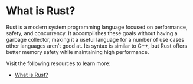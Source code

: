 # What is Rust?

Rust is a modern system programming language focused on performance, safety, and concurrency. It accomplishes these goals without having a garbage collector, making it a useful language for a number of use cases other languages aren’t good at. Its syntax is similar to C++, but Rust offers better memory safety while maintaining high performance.

Visit the following resources to learn more:

- [What is Rust?](https://www.youtube.com/watch?v=R33h77nrMqc)